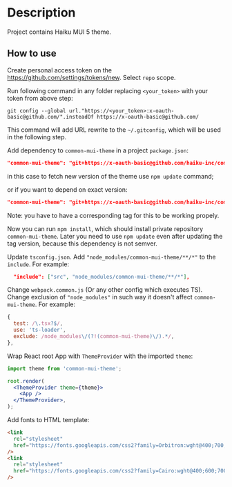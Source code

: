 # Description

Project contains Haiku MUI 5 theme.

## How to use
                                  
Create personal access token on the https://github.com/settings/tokens/new. Select `repo` scope.

Run following command in any folder replacing `<your_token>` with your token from above step:

`git config --global url."https://<your_token>:x-oauth-basic@github.com/".insteadOf https://x-oauth-basic@github.com/`

This command will add URL rewrite to the `~/.gitconfig`, which will be used in the following step. 

Add dependency to `common-mui-theme` in a project `package.json`:
```json
"common-mui-theme": "git+https://x-oauth-basic@github.com/haiku-inc/common-mui-theme.git#main"
```
in this case to fetch new version of the theme use `npm update` command;

or if you want to depend on exact version:
```json
"common-mui-theme": "git+https://x-oauth-basic@github.com/haiku-inc/common-mui-theme.git#0.0.3"
```
Note: you have to have a corresponding tag for this to be working propely.

Now you can run `npm install`, which should install private repository `common-mui-theme`. Later you need to use `npm update` even after updating the tag version, because this dependency is not semver.

Update `tsconfig.json`. Add `"node_modules/common-mui-theme/**/*"` to the `include`. For example:

```json
  "include": ["src", "node_modules/common-mui-theme/**/*"],
```

Change `webpack.common.js` (Or any other config which executes TS). Change exclusion of `"node_modules"` in such way it doesn't affect `common-mui-theme`. For example:

```js
{
  test: /\.tsx?$/,
  use: 'ts-loader',
  exclude: /node_modules\/(?!(common-mui-theme)\/).*/,
},
```
      
Wrap React root App with `ThemeProvider` with the imported `theme`:

```jsx
import theme from 'common-mui-theme';

root.render(
  <ThemeProvider theme={theme}>
    <App />
  </ThemeProvider>,
);
```


Add fonts to HTML template:
```html
<link
  rel="stylesheet"
  href="https://fonts.googleapis.com/css2?family=Orbitron:wght@400;700;800&display=swap"
/>
<link
  rel="stylesheet"
  href="https://fonts.googleapis.com/css2?family=Cairo:wght@400;600;700&display=swap"
/>
```

